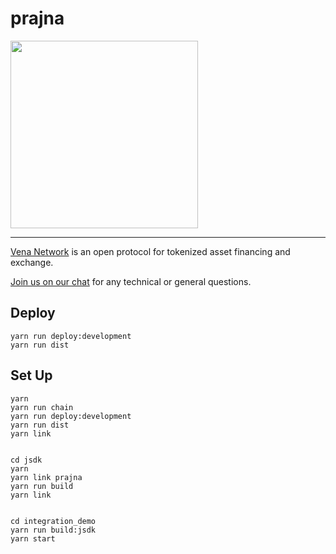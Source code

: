 # prajna

<img src="http://vena.network/image/Venation-Logo.png"  width=300/>

------------

[Vena Network](https://www.vena.network/) is an open protocol for tokenized asset financing and exchange.

[Join us on our chat](https://t.me/vena_network) for any technical or general questions.

## Deploy
```
yarn run deploy:development
yarn run dist
```


## Set Up
```
yarn
yarn run chain
yarn run deploy:development
yarn run dist
yarn link


cd jsdk
yarn
yarn link prajna
yarn run build
yarn link


cd integration_demo
yarn run build:jsdk
yarn start
```
